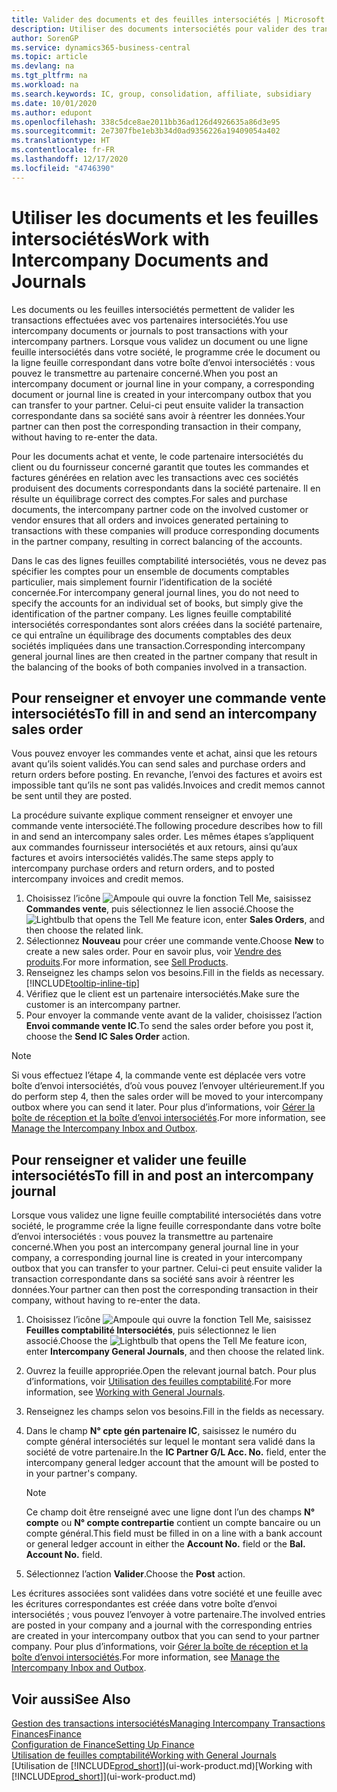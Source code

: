 ```yaml
---
title: Valider des documents et des feuilles intersociétés | Microsoft Docs
description: Utiliser des documents intersociétés pour valider des transactions avec vos partenaires intersociétés.
author: SorenGP
ms.service: dynamics365-business-central
ms.topic: article
ms.devlang: na
ms.tgt_pltfrm: na
ms.workload: na
ms.search.keywords: IC, group, consolidation, affiliate, subsidiary
ms.date: 10/01/2020
ms.author: edupont
ms.openlocfilehash: 338c5dce8ae2011bb36ad126d4926635a86d3e95
ms.sourcegitcommit: 2e7307fbe1eb3b34d0ad9356226a19409054a402
ms.translationtype: HT
ms.contentlocale: fr-FR
ms.lasthandoff: 12/17/2020
ms.locfileid: "4746390"
---
```

# <a name="work-with-intercompany-documents-and-journals"></a><span data-ttu-id="67afc-103">Utiliser les documents et les feuilles intersociétés</span><span class="sxs-lookup"><span data-stu-id="67afc-103">Work with Intercompany Documents and Journals</span></span>
<span data-ttu-id="67afc-104">Les documents ou les feuilles intersociétés permettent de valider les transactions effectuées avec vos partenaires intersociétés.</span><span class="sxs-lookup"><span data-stu-id="67afc-104">You use intercompany documents or journals to post transactions with your intercompany partners.</span></span> <span data-ttu-id="67afc-105">Lorsque vous validez un document ou une ligne feuille intersociétés dans votre société, le programme crée le document ou la ligne feuille correspondant dans votre boîte d’envoi intersociétés : vous pouvez le transmettre au partenaire concerné.</span><span class="sxs-lookup"><span data-stu-id="67afc-105">When you post an intercompany document or journal line in your company, a corresponding document or journal line is created in your intercompany outbox that you can transfer to your partner.</span></span> <span data-ttu-id="67afc-106">Celui-ci peut ensuite valider la transaction correspondante dans sa société sans avoir à réentrer les données.</span><span class="sxs-lookup"><span data-stu-id="67afc-106">Your partner can then post the corresponding transaction in their company, without having to re-enter the data.</span></span>

<span data-ttu-id="67afc-107">Pour les documents achat et vente, le code partenaire intersociétés du client ou du fournisseur concerné garantit que toutes les commandes et factures générées en relation avec les transactions avec ces sociétés produisent des documents correspondants dans la société partenaire. Il en résulte un équilibrage correct des comptes.</span><span class="sxs-lookup"><span data-stu-id="67afc-107">For sales and purchase documents, the intercompany partner code on the involved customer or vendor ensures that all orders and invoices generated pertaining to transactions with these companies will produce corresponding documents in the partner company, resulting in correct balancing of the accounts.</span></span>

<span data-ttu-id="67afc-108">Dans le cas des lignes feuilles comptabilité intersociétés, vous ne devez pas spécifier les comptes pour un ensemble de documents comptables particulier, mais simplement fournir l’identification de la société concernée.</span><span class="sxs-lookup"><span data-stu-id="67afc-108">For intercompany general journal lines, you do not need to specify the accounts for an individual set of books, but simply give the identification of the partner company.</span></span> <span data-ttu-id="67afc-109">Les lignes feuille comptabilité intersociétés correspondantes sont alors créées dans la société partenaire, ce qui entraîne un équilibrage des documents comptables des deux sociétés impliquées dans une transaction.</span><span class="sxs-lookup"><span data-stu-id="67afc-109">Corresponding intercompany general journal lines are then created in the partner company that result in the balancing of the books of both companies involved in a transaction.</span></span>

## <a name="to-fill-in-and-send-an-intercompany-sales-order"></a><span data-ttu-id="67afc-110">Pour renseigner et envoyer une commande vente intersociétés</span><span class="sxs-lookup"><span data-stu-id="67afc-110">To fill in and send an intercompany sales order</span></span>
<span data-ttu-id="67afc-111">Vous pouvez envoyer les commandes vente et achat, ainsi que les retours avant qu’ils soient validés.</span><span class="sxs-lookup"><span data-stu-id="67afc-111">You can send sales and purchase orders and return orders before posting.</span></span> <span data-ttu-id="67afc-112">En revanche, l’envoi des factures et avoirs est impossible tant qu’ils ne sont pas validés.</span><span class="sxs-lookup"><span data-stu-id="67afc-112">Invoices and credit memos cannot be sent until they are posted.</span></span>

<span data-ttu-id="67afc-113">La procédure suivante explique comment renseigner et envoyer une commande vente intersociété.</span><span class="sxs-lookup"><span data-stu-id="67afc-113">The following procedure describes how to fill in and send an intercompany sales order.</span></span> <span data-ttu-id="67afc-114">Les mêmes étapes s’appliquent aux commandes fournisseur intersociétés et aux retours, ainsi qu’aux factures et avoirs intersociétés validés.</span><span class="sxs-lookup"><span data-stu-id="67afc-114">The same steps apply to intercompany purchase orders and return orders, and to posted intercompany invoices and credit memos.</span></span>  

1. <span data-ttu-id="67afc-115">Choisissez l’icône ![Ampoule qui ouvre la fonction Tell Me](media/ui-search/search_small.png "Dites-moi ce que vous voulez faire"), saisissez **Commandes vente**, puis sélectionnez le lien associé.</span><span class="sxs-lookup"><span data-stu-id="67afc-115">Choose the ![Lightbulb that opens the Tell Me feature](media/ui-search/search_small.png "Tell me what you want to do") icon, enter **Sales Orders**, and then choose the related link.</span></span>  
2. <span data-ttu-id="67afc-116">Sélectionnez **Nouveau** pour créer une commande vente.</span><span class="sxs-lookup"><span data-stu-id="67afc-116">Choose **New** to create a new sales order.</span></span> <span data-ttu-id="67afc-117">Pour en savoir plus, voir [Vendre des produits](sales-how-sell-products.md).</span><span class="sxs-lookup"><span data-stu-id="67afc-117">For more information, see [Sell Products](sales-how-sell-products.md).</span></span>  
3. <span data-ttu-id="67afc-118">Renseignez les champs selon vos besoins.</span><span class="sxs-lookup"><span data-stu-id="67afc-118">Fill in the fields as necessary.</span></span> [!INCLUDE[tooltip-inline-tip](includes/tooltip-inline-tip_md.md)]
4. <span data-ttu-id="67afc-119">Vérifiez que le client est un partenaire intersociétés.</span><span class="sxs-lookup"><span data-stu-id="67afc-119">Make sure the customer is an intercompany partner.</span></span>
5. <span data-ttu-id="67afc-120">Pour envoyer la commande vente avant de la valider, choisissez l’action **Envoi commande vente IC**.</span><span class="sxs-lookup"><span data-stu-id="67afc-120">To send the sales order before you post it, choose the **Send IC Sales Order** action.</span></span>

> [!NOTE]
> <span data-ttu-id="67afc-121">Si vous effectuez l’étape 4, la commande vente est déplacée vers votre boîte d’envoi intersociétés, d’où vous pouvez l’envoyer ultérieurement.</span><span class="sxs-lookup"><span data-stu-id="67afc-121">If you do perform step 4, then the sales order will be moved to your intercompany outbox where you can send it later.</span></span> <span data-ttu-id="67afc-122">Pour plus d’informations, voir [Gérer la boîte de réception et la boîte d’envoi intersociétés](intercompany-how-manage-intercompany-inbox.md).</span><span class="sxs-lookup"><span data-stu-id="67afc-122">For more information, see [Manage the Intercompany Inbox and Outbox](intercompany-how-manage-intercompany-inbox.md).</span></span>

## <a name="to-fill-in-and-post-an-intercompany-journal"></a><span data-ttu-id="67afc-123">Pour renseigner et valider une feuille intersociétés</span><span class="sxs-lookup"><span data-stu-id="67afc-123">To fill in and post an intercompany journal</span></span>
<span data-ttu-id="67afc-124">Lorsque vous validez une ligne feuille comptabilité intersociétés dans votre société, le programme crée la ligne feuille correspondante dans votre boîte d’envoi intersociétés : vous pouvez la transmettre au partenaire concerné.</span><span class="sxs-lookup"><span data-stu-id="67afc-124">When you post an intercompany general journal line in your company, a corresponding journal line is created in your intercompany outbox that you can transfer to your partner.</span></span> <span data-ttu-id="67afc-125">Celui-ci peut ensuite valider la transaction correspondante dans sa société sans avoir à réentrer les données.</span><span class="sxs-lookup"><span data-stu-id="67afc-125">Your partner can then post the corresponding transaction in their company, without having to re-enter the data.</span></span>

1. <span data-ttu-id="67afc-126">Choisissez l’icône ![Ampoule qui ouvre la fonction Tell Me](media/ui-search/search_small.png "Dites-moi ce que vous voulez faire"), saisissez **Feuilles comptabilité Intersociétés**, puis sélectionnez le lien associé.</span><span class="sxs-lookup"><span data-stu-id="67afc-126">Choose the ![Lightbulb that opens the Tell Me feature](media/ui-search/search_small.png "Tell me what you want to do") icon, enter **Intercompany General Journals**, and then choose the related link.</span></span>  
2. <span data-ttu-id="67afc-127">Ouvrez la feuille appropriée.</span><span class="sxs-lookup"><span data-stu-id="67afc-127">Open the relevant journal batch.</span></span> <span data-ttu-id="67afc-128">Pour plus d’informations, voir [Utilisation des feuilles comptabilité](ui-work-general-journals.md).</span><span class="sxs-lookup"><span data-stu-id="67afc-128">For more information, see [Working with General Journals](ui-work-general-journals.md).</span></span>
3. <span data-ttu-id="67afc-129">Renseignez les champs selon vos besoins.</span><span class="sxs-lookup"><span data-stu-id="67afc-129">Fill in the fields as necessary.</span></span>
4. <span data-ttu-id="67afc-130">Dans le champ **N° cpte gén partenaire IC**, saisissez le numéro du compte général intersociétés sur lequel le montant sera validé dans la société de votre partenaire.</span><span class="sxs-lookup"><span data-stu-id="67afc-130">In the **IC Partner G/L Acc. No.** field, enter the intercompany general ledger account that the amount will be posted to in your partner's company.</span></span>

    > [!NOTE]
    > <span data-ttu-id="67afc-131">Ce champ doit être renseigné avec une ligne dont l’un des champs **N° compte** ou **N° compte contrepartie** contient un compte bancaire ou un compte général.</span><span class="sxs-lookup"><span data-stu-id="67afc-131">This field must be filled in on a line with a bank account or general ledger account in either the **Account No.** field or the **Bal. Account No.** field.</span></span>  
5. <span data-ttu-id="67afc-132">Sélectionnez l’action **Valider**.</span><span class="sxs-lookup"><span data-stu-id="67afc-132">Choose the **Post** action.</span></span>

<span data-ttu-id="67afc-133">Les écritures associées sont validées dans votre société et une feuille avec les écritures correspondantes est créée dans votre boîte d’envoi intersociétés ; vous pouvez l’envoyer à votre partenaire.</span><span class="sxs-lookup"><span data-stu-id="67afc-133">The involved entries are posted in your company and a journal with the corresponding entries are created in your intercompany outbox that you can send to your partner company.</span></span> <span data-ttu-id="67afc-134">Pour plus d’informations, voir [Gérer la boîte de réception et la boîte d’envoi intersociétés](intercompany-how-manage-intercompany-inbox.md).</span><span class="sxs-lookup"><span data-stu-id="67afc-134">For more information, see [Manage the Intercompany Inbox and Outbox](intercompany-how-manage-intercompany-inbox.md).</span></span>

## <a name="see-also"></a><span data-ttu-id="67afc-135">Voir aussi</span><span class="sxs-lookup"><span data-stu-id="67afc-135">See Also</span></span>
[<span data-ttu-id="67afc-136">Gestion des transactions intersociétés</span><span class="sxs-lookup"><span data-stu-id="67afc-136">Managing Intercompany Transactions</span></span>](intercompany-manage.md)  
[<span data-ttu-id="67afc-137">Finances</span><span class="sxs-lookup"><span data-stu-id="67afc-137">Finance</span></span>](finance.md)  
[<span data-ttu-id="67afc-138">Configuration de Finance</span><span class="sxs-lookup"><span data-stu-id="67afc-138">Setting Up Finance</span></span>](finance-setup-finance.md)  
[<span data-ttu-id="67afc-139">Utilisation de feuilles comptabilité</span><span class="sxs-lookup"><span data-stu-id="67afc-139">Working with General Journals</span></span>](ui-work-general-journals.md)  
<span data-ttu-id="67afc-140">[Utilisation de [!INCLUDE[prod_short](includes/prod_short.md)]](ui-work-product.md)</span><span class="sxs-lookup"><span data-stu-id="67afc-140">[Working with [!INCLUDE[prod_short](includes/prod_short.md)]](ui-work-product.md)</span></span>
